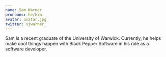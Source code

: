 ```yaml
---
name: Sam Warner
pronouns: he/him
avatar: avatar.jpg
twitter: sjwarner_
---
```


Sam is a recent graduate of the University of Warwick. Currently, he helps make cool things happen with Black Pepper Software in his role as a software developer.
